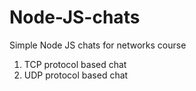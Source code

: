 # Node-JS-chats
Simple Node JS chats  for networks course

1) TCP protocol based chat
2) UDP protocol based chat
